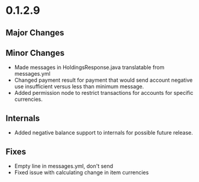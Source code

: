 # 0.1.2.9

## Major Changes

## Minor Changes

- Made messages in HoldingsResponse.java translatable from messages.yml
- Changed payment result for payment that would send account negative use insufficient versus less
  than minimum message.
- Added permission node to restrict transactions for accounts for specific currencies.

## Internals

- Added negative balance support to internals for possible future release.

## Fixes

- Empty line in messages.yml, don't send
- Fixed issue with calculating change in item currencies